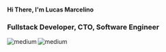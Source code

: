 [linkedin]: https://www.linkedin.com/in/lokecross/
[twitter]: https://twitter.com/Lokecross/

#### Hi There, I'm Lucas Marcelino

### Fullstack Developer, CTO, Software Engineer


[<img align="left" alt="medium" src="https://img.shields.io/badge/LinkedIn-0077B5?style=for-the-badge&logo=linkedin&logoColor=white" />][linkedin][<img align="left" alt="medium" src="https://img.shields.io/badge/Twitter-1DA1F2?style=for-the-badge&logo=twitter&logoColor=white" />][twitter]